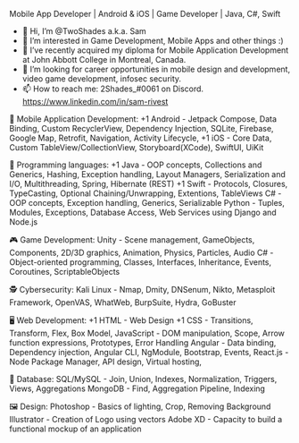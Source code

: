 Mobile App Developer | Android & iOS | Game Developer | Java, C#, Swift

- 👋 Hi, I’m @TwoShades a.k.a. Sam
- 👀 I’m interested in Game Development, Mobile Apps and other things :)
- 🌱 I’ve recently acquired my diploma for Mobile Application Development at John Abbott College in Montreal, Canada.
- 💞️ I’m looking for career opportunities in mobile design and development, video game development, infosec security.
- 📫 How to reach me:
2Shades_#0061 on Discord.
https://www.linkedin.com/in/sam-rivest

📱 Mobile Application Development:
+1 Android - Jetpack Compose, Data Binding, Custom RecyclerView, Dependency Injection, SQLite, Firebase, Google Map, Retrofit, Navigation, Activity Lifecycle,
+1 iOS - Core Data, Custom TableView/CollectionView, Storyboard(XCode), SwiftUI, UiKit

📜 Programming languages:
+1 Java - OOP concepts, Collections and Generics, Hashing, Exception handling, Layout Managers, Serialization and I/O, Multithreading, Spring, Hibernate (REST)
+1 Swift - Protocols, Closures, TypeCasting, Optional Chaining/Unwrapping, Extentions, TableViews
C# - OOP concepts, Exception handling, Generics, Serializable
Python - Tuples, Modules, Exceptions, Database Access, Web Services using Django and Node.js

🎮 Game Development:
Unity - Scene management, GameObjects, Components, 2D/3D graphics, Animation, Physics, Particles, Audio
C# - Object-oriented programming, Classes, Interfaces, Inheritance, Events, Coroutines, ScriptableObjects

🕵️ Cybersecurity:
Kali Linux - Nmap, Dmity, DNSenum, Nikto, Metasploit Framework, OpenVAS, WhatWeb, BurpSuite, Hydra, GoBuster

🖥️ Web Development:
+1 HTML - Web Design
+1 CSS - Transitions, Transform, Flex, Box Model,
JavaScript - DOM manipulation, Scope, Arrow function expressions, Prototypes, Error Handling
Angular - Data binding, Dependency injection, Angular CLI, NgModule, Bootstrap, Events,
React.js - Node Package Manager, API design, Virtual hosting,

💾 Database:
SQL/MySQL - Join, Union, Indexes, Normalization, Triggers, Views, Aggregations
MongoDB - Find, Aggregation Pipeline, Indexing

🖼️ Design:
Photoshop - Basics of lighting, Crop, Removing Background <br>
Illustrator - Creation of Logo using vectors
Adobe XD - Capacity to build a functional mockup of an application

<!---
TwoShades/TwoShades is a ✨ special ✨ repository because its `README.md` (this file) appears on your GitHub profile.
You can click the Preview link to take a look at your changes.
--->
